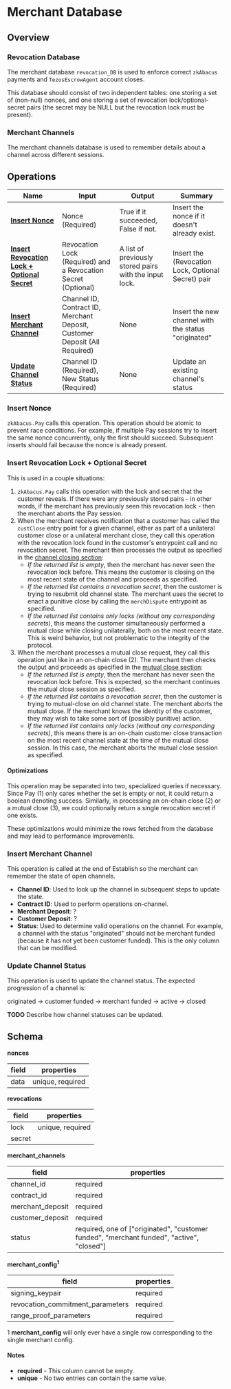 # Merchant Database

## Overview

### Revocation Database

The merchant database `revocation_DB` is used to enforce correct `zkAbacus`
payments and `TezosEscrowAgent` account closes.

This database should consist of two independent tables: one storing a set of
(non-null) nonces, and one storing a set of revocation lock/optional-secret
pairs (the secret may be NULL but the revocation lock must be present).

### Merchant Channels

The merchant channels database is used to remember details about a channel
across different sessions.

## Operations

| Name                                                           | Input                                                                      | Output                                                 | Summary                                             |
| -------------------------------------------------------------- | -------------------------------------------------------------------------- | ------------------------------------------------------ | --------------------------------------------------- |
| [**Insert Nonce**][insert_nonce]                               | Nonce (Required)                                                           | True if it succeeded, False if not.                    | Insert the nonce if it doesn't already exist.       |
| [**Insert Revocation Lock + Optional Secret**][insert_revlock] | Revocation Lock (Required) and a Revocation Secret (Optional)              | A list of previously stored pairs with the input lock. | Insert the (Revocation Lock, Optional Secret) pair  |
| [**Insert Merchant Channel**][insert_merchant_channel]         | Channel ID, Contract ID, Merchant Deposit, Customer Deposit (All Required) | None                                                   | Insert the new channel with the status "originated" |
| [**Update Channel Status**][update_channel_status]             | Channel ID (Required), New Status (Required)                               | None                                                   | Update an existing channel's status                 |

[insert_nonce]: #insert-nonce
[insert_revlock]: #insert-revocation-lock--optional-secret
[insert_merchant_channel]: #insert-merchant-channel
[update_channel_status]: #update-channel-status

### Insert Nonce

`zkAbacus.Pay` calls this operation. This operation should be atomic to prevent race conditions. For example, if
multiple Pay sessions try to insert the same nonce concurrently, only the first
should succeed. Subsequent inserts should fail because the nonce is already
present.

### Insert Revocation Lock + Optional Secret

This is used in a couple situations:

1. `zkAbacus.Pay` calls this operation with the lock and secret that the
   customer reveals. If there were any previously stored pairs - in other
   words, if the merchant has previously seen this revocation lock - then the
   merchant aborts the Pay session.
2. When the merchant receives notification that a customer has called the `custClose` entry point for a given channel, either as part of a unilateral customer close or a unilateral merchant close, they
   call this operation with the revocation lock found in the customer's entrypoint call and no revocation secret. The merchant then processes the output as specified in the [channel closing section](4-channel-closure.md#):
   - _If the returned list is empty_, then the merchant has never seen the
     revocation lock before. This means the customer is closing on the most
     recent state of the channel and proceeds as specified.
   - _If the returned list contains a revocation secret_, then the customer is
     trying to resubmit old channel state. The merchant uses the secret to
     enact a punitive close by calling the `merchDispute` entrypoint as specified.
   - _If the returned list contains only locks (without any corresponding
     secrets)_, this means the customer simultaneously performed a mutual
     close while closing unilaterally, both on the most recent state. This is
     weird behavior, but not problematic to the integrity of the protocol.
3. When the merchant processes a mutual close request, they call this operation just
   like in an on-chain close (2). The merchant then checks the
   output and proceeds as specified in the [mutual close section](4-channel-closure.md#mutual-close):
   - _If the returned list is empty_, then the merchant has never seen the
     revocation lock before. This is expected, so the merchant continues the mutual close session as specified.
   - _If the returned list contains a revocation secret_, then the customer is
     trying to mutual-close on old channel state. The merchant aborts the
     mutual close. If the merchant knows the identity of the customer, they
     may wish to take some sort of (possibly punitive) action.
   - _If the returned list contains only locks (without any corresponding
     secrets)_, this means there is an on-chain customer close transaction on
     the most recent channel state at the time of the mutual close session.
     In this case, the merchant aborts the mutual close session as specified.

#### Optimizations

This operation may be separated into two, specialized queries if necessary. Since
Pay (1) only cares whether the set is empty or not, it could return a boolean
denoting success. Similarly, in processing an on-chain close (2) or a mutual close (3), we
could optionally return a single revocation secret if one exists.

These optimizations would minimize the rows fetched from the database and may
lead to performance improvements.

### Insert Merchant Channel

This operation is called at the end of Establish so the merchant can remember
the state of open channels.

- **Channel ID**: Used to look up the channel in subsequent steps to update the
  state.
- **Contract ID**: Used to perform operations on-channel.
- **Merchant Deposit**: ?
- **Customer Deposit**: ?
- **Status**: Used to determine valid operations on the channel. For example,
  a channel with the status "originated" should not be merchant funded
  (because it has not yet been customer funded). This is the only column that
  can be modified.

### Update Channel Status

This operation is used to update the channel status. The expected progression
of a channel is:

originated → customer funded → merchant funded → active → closed

**TODO** Describe how channel statuses can be updated.

## Schema

**nonces**

| field | properties       |
| ----- | ---------------- |
| data  | unique, required |

**revocations**

| field  | properties       |
| ------ | ---------------- |
| lock   | unique, required |
| secret |                  |

**merchant_channels**

| field            | properties                                                                                |
| ---------------- | ----------------------------------------------------------------------------------------- |
| channel_id       | required                                                                                  |
| contract_id      | required                                                                                  |
| merchant_deposit | required                                                                                  |
| customer_deposit | required                                                                                  |
| status           | required, one of ["originated", "customer funded", "merchant funded", "active", "closed"] |

**merchant_config<sup>1</sup>**

| field                            | properties |
| -------------------------------- | ---------- |
| signing_keypair                  | required   |
| revocation_commitment_parameters | required   |
| range_proof_parameters           | required   |

1 **merchant_config** will only ever have a single row corresponding to the
single merchant config.

#### Notes

- **required** - This column cannot be empty.
- **unique** - No two entries can contain the same value.
